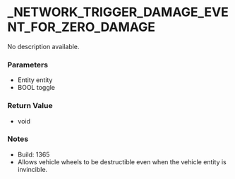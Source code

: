 # _NETWORK_TRIGGER_DAMAGE_EVENT_FOR_ZERO_DAMAGE

No description available.

### Parameters
* Entity entity
* BOOL toggle

### Return Value
* void

### Notes
* Build: 1365
* Allows vehicle wheels to be destructible even when the vehicle entity is invincible.

